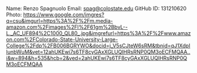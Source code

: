 Name: Renzo Spagnuolo
Email: spag@colostate.edu
GitHub ID: 131210620
Photo: https://www.google.com/imgres?q=csu&imgurl=https%3A%2F%2Fm.media-amazon.com%2Fimages%2FI%2F61gm%2BbvL--L._AC_UF894%2C1000_QL80_.jpg&imgrefurl=https%3A%2F%2Fwww.amazon.com%2FColorado-State-University-Large-College%2Fdp%2FB006BGRYWO&docid=j_V5sCJteW6sRM&tbnid=qJ1XdpIlunbWuM&vet=12ahUKEwi7s6TF8cyGAxXGLUQIHRsRNP0QM3oECFMQAA..i&w=894&h=535&hcb=2&ved=2ahUKEwi7s6TF8cyGAxXGLUQIHRsRNP0QM3oECFMQAA
